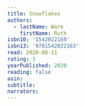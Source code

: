 ```yaml
---
title: Snowflakes
authors:
  - lastName: Ware
    firstName: Ruth
isbn10: '1542022169'
isbn13: '9781542022163'
read: 2020-08-11
rating: 3
yearPublished: 2020
reading: false
asin:
subtitle:
narrators:
---
```

